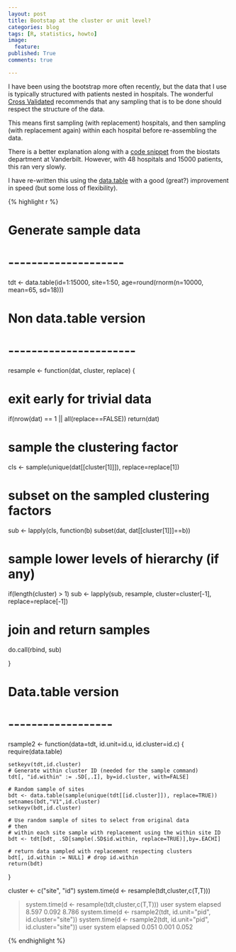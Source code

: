 ```yaml
---
layout: post
title: Bootstap at the cluster or unit level?
categories: blog
tags: [R, statistics, howto]
image:
  feature:
published: True
comments: true

---
```


I have been using the bootstrap more often recently, but the data that I use is typically structured with patients nested in hospitals. The wonderful [Cross Validated](http://stats.stackexchange.com/q/97115/7746) recommends that any sampling that is to be done should respect the structure of the data.

This means first sampling (with replacement) hospitals, and then sampling (with replacement again) within each hospital before re-assembling the data.

There is a better explanation along with a [code snippet](http://biostat.mc.vanderbilt.edu/wiki/Main/HowToBootstrapCorrelatedData) from the biostats department at Vanderbilt. However, with 48 hospitals and 15000 patients, this ran very slowly.

I have re-written this using the [data.table](https://github.com/Rdatatable/data.table/wiki) with a good (great?) improvement in speed (but some loss of flexibility).

{% highlight r %}
# Generate sample data
# --------------------

tdt <- data.table(id=1:15000, site=1:50, age=round(rnorm(n=10000, mean=65, sd=18)))

# Non data.table version
# ----------------------

resample <- function(dat, cluster, replace) {
  
  # exit early for trivial data
  if(nrow(dat) == 1 || all(replace==FALSE))
      return(dat)
  
  # sample the clustering factor
  cls <- sample(unique(dat[[cluster[1]]]), replace=replace[1])
  
  # subset on the sampled clustering factors
  sub <- lapply(cls, function(b) subset(dat, dat[[cluster[1]]]==b))
  
  # sample lower levels of hierarchy (if any)
  if(length(cluster) > 1)
    sub <- lapply(sub, resample, cluster=cluster[-1], replace=replace[-1])
  
  # join and return samples
  do.call(rbind, sub)
  
}

# Data.table version
# ------------------

rsample2 <- function(data=tdt, id.unit=id.u, id.cluster=id.c) {
    require(data.table)

    setkeyv(tdt,id.cluster)
    # Generate within cluster ID (needed for the sample command)
    tdt[, "id.within" := .SD[,.I], by=id.cluster, with=FALSE]

    # Random sample of sites
    bdt <- data.table(sample(unique(tdt[[id.cluster]]), replace=TRUE))
    setnames(bdt,"V1",id.cluster)
    setkeyv(bdt,id.cluster)

    # Use random sample of sites to select from original data
    # then
    # within each site sample with replacement using the within site ID
    bdt <- tdt[bdt, .SD[sample(.SD$id.within, replace=TRUE)],by=.EACHI]

    # return data sampled with replacement respecting clusters
    bdt[, id.within := NULL] # drop id.within
    return(bdt)
}

cluster <- c("site", "id")
system.time(d <- resample(tdt,cluster,c(T,T)))
> system.time(d <- resample(tdt,cluster,c(T,T)))
   user  system elapsed 
  8.597   0.092   8.786 
system.time(d <- rsample2(tdt, id.unit="pid", id.cluster="site"))
> system.time(d <- rsample2(tdt, id.unit="pid", id.cluster="site"))
   user  system elapsed 
  0.051   0.001   0.052 

{% endhighlight %}

